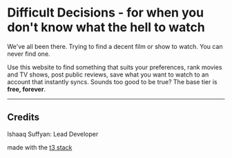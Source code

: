 # Difficult Decisions - for when you don't know what the hell to watch

We've all been there. Trying to find a decent film or show to watch.
You can never find one.

Use this website to find something that suits your preferences, rank movies and TV shows, post public reviews, save what you want to watch to an account that instantly syncs.
Sounds too good to be true? The base tier is **free, forever**.

---
## Credits
Ishaaq Suffyan: Lead Developer

made with the [t3 stack](https://create.t3.gg)